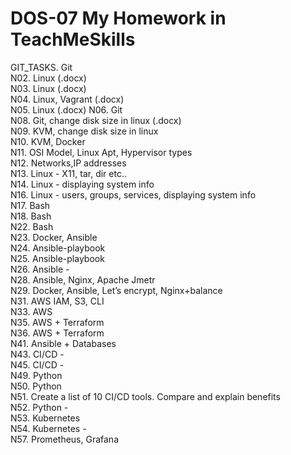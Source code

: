 # DOS-07 My Homework in TeachMeSkills

GIT_TASKS.  Git  
N02. Linux (.docx)  
N03. Linux (.docx)  
N04. Linux, Vagrant (.docx)  
N05. Linux (.docx) 
N06. Git  
N08. Git, change disk size in linux (.docx)  
N09. KVM, change disk size in linux  
N10. KVM, Docker  
N11. OSI Model, Linux Apt, Hypervisor types   
N12. Networks,IP addresses  
N13. Linux - X11, tar, dir etc..  
N14. Linux - displaying system info  
N16. Linux - users, groups, services, displaying system info  
N17. Bash  
N18. Bash  
N22. Bash   
N23. Docker, Ansible  
N24. Ansible-playbook  
N25. Ansible-playbook  
N26. Ansible -  
N28. Ansible, Nginx, Apache Jmetr  
N29. Docker, Ansible, Let’s encrypt, Nginx+balance  
N31. AWS IAM, S3, CLI  
N33. AWS  
N35. AWS + Terraform  
N36. AWS + Terraform  
N41. Ansible + Databases  
N43. CI/CD -  
N45. CI/CD -   
N49. Python  
N50. Python  
N51. Create a list of 10 CI/CD tools. Compare and explain benefits  
N52. Python -   
N53. Kubernetes  
N54. Kubernetes -  
N57. Prometheus, Grafana   
